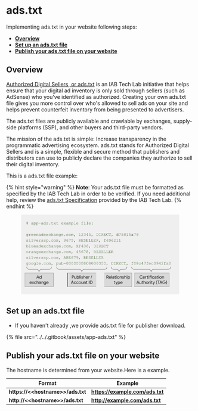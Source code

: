 # ads.txt

Implementing ads.txt in your website following steps:

* ****[**Overview**](ads.txt.md#overview)****
* ****[**Set up an ads.txt file**](ads.txt.md#set-up-an-app.txt-file)****
* ****[**Publish your ads.txt file on your website**](ads.txt.md#publish-your-ads.txt-file-on-your-website)****

## Overview

[Authorized Digital Sellers, or ads.txt](https://iabtechlab.com/ads-txt/) is an IAB Tech Lab initiative that helps ensure that your digital ad inventory is only sold through sellers (such as AdSense) who you've identified as authorized. Creating your own ads.txt file gives you more control over who's allowed to sell ads on your site and helps prevent counterfeit inventory from being presented to advertisers.

The ads.txt files are publicly available and crawlable by exchanges, supply-side platforms (SSP), and other buyers and third-party vendors.

The mission of the ads.txt is simple: Increase transparency in the programmatic advertising ecosystem. ads.txt stands for Authorized Digital Sellers and is a simple, flexible and secure method that publishers and distributors can use to publicly declare the companies they authorize to sell their digital inventory.

This is a ads.txt file example:

{% hint style="warning" %}
**Note**: Your ads.txt file must be formatted as specified by the IAB Tech Lab in order to be verified. If you need additional help, review the [ads.txt Specification](https://iabtechlab.com/wp-content/uploads/2022/04/Ads.txt-1.1.pdf) provided by the IAB Tech Lab.&#x20;
{% endhint %}

<figure><img src="../../.gitbook/assets/app-ads.png" alt=""><figcaption></figcaption></figure>

## Set up an ads.txt file

* If you haven't already ,we provide ads.txt file for publisher download.

{% file src="../../.gitbook/assets/app-ads.txt" %}

## Publish your ads.txt file on your website

The hostname is determined from your website.Here is a example.

| Format                                                                                                  | Example                         |
| ------------------------------------------------------------------------------------------------------- | ------------------------------- |
| **https://<\<hostname>>/ads.txt**[&#xD;](https://example.com/app-ads.txthttp://example.com/app-ads.txt) | **https://example.com/ads.txt** |
| **http://<\<hostname>>/ads.txt**                                                                        | **http://example.com/ads.txt**  |
